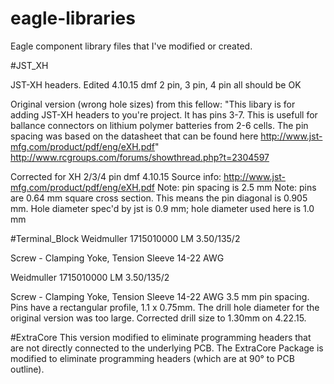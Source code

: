 # eagle-libraries 
Eagle component library files that I've modified or created. 

#JST_XH

JST-XH headers. Edited 4.10.15 dmf 
2 pin, 3 pin, 4 pin all should be OK

Original version (wrong hole sizes) from this fellow: 
"This libary is for adding JST-XH headers to you're project. It has pins 3-7. This is usefull for ballance connectors on lithium polymer batteries from 2-6 cells. The pin spacing was based on the datasheet that can be found here http://www.jst-mfg.com/product/pdf/eng/eXH.pdf" http://www.rcgroups.com/forums/showthread.php?t=2304597

Corrected for XH 2/3/4 pin 
dmf 4.10.15 
Source info: http://www.jst-mfg.com/product/pdf/eng/eXH.pdf 
Note: pin spacing is 2.5 mm 
Note: pins are 0.64 mm square cross section. This means the pin diagonal is 0.905 mm.
Hole diameter spec'd by jst is 0.9 mm; hole diameter used here is 1.0 mm

#Terminal_Block
Weidmuller 1715010000
LM 3.50/135/2

Screw - Clamping Yoke, Tension Sleeve
14-22 AWG

Weidmuller 1715010000
LM 3.50/135/2

Screw - Clamping Yoke, Tension Sleeve
14-22 AWG
3.5 mm pin spacing. Pins have a rectangular profile, 1.1 x 0.75mm. The drill hole diameter for the original version was too large. Corrected drill size to 1.30mm on 4.22.15.

#ExtraCore
This version modified to eliminate programming headers that are not directly connected to the underlying PCB. The ExtraCore Package is modified to eliminate programming headers (which are at 90° to PCB outline).


